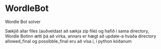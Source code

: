 # WordleBot
Wordle Bot solver

Sækjið allar files (auðveldast að sækja zip file) og hafið í sama directory, Wordle Botinn ætti þá að virka, annars er hægt að update-a hvaða directory allowed_final og possibble_final eru að vísa í, í python kóðanum
